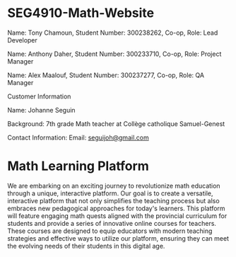 # SEG4910-Math-Website

Name: Tony Chamoun, Student Number: 300238262, Co-op, Role: Lead Developer

Name: Anthony Daher, Student Number: 300233710, Co-op, Role: Project Manager

Name: Alex Maalouf, Student Number: 300237277, Co-op, Role: QA Manager


Customer Information

Name: Johanne Seguin

Background: 7th grade Math teacher at Collège catholique Samuel-Genest

Contact Information: Email: seguijoh@gmail.com

# Math Learning Platform

We are embarking on an exciting journey to revolutionize math education through a unique, interactive platform. Our goal is to create a versatile, interactive platform that not only simplifies the teaching process but also embraces new pedagogical approaches for today's learners. This platform will feature engaging math quests aligned with the provincial curriculum for students and provide a series of innovative online courses for teachers. These courses are designed to equip educators with modern teaching strategies and effective ways to utilize our platform, ensuring they can meet the evolving needs of their students in this digital age.
